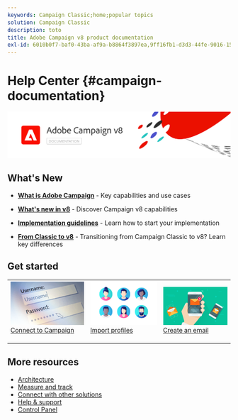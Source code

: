 ```yaml
---
keywords: Campaign Classic;home;popular topics
solution: Campaign Classic
description: toto
title: Adobe Campaign v8 product documentation
exl-id: 6010b0f7-baf0-43ba-af9a-b8864f3897ea,9ff16fb1-d3d3-44fe-9016-15abffdbc74e
---
```

# Help Center {#campaign-documentation}

![](assets/banner-documentationv8.png) 

## What's New

* **[What is Adobe Campaign](start/get-started.md)** - Key capabilities and use cases

* **[What's new in v8](start/whats-new.md)** - Discover Campaign v8 capabilities

* **[Implementation guidelines](start/implement.md)**  - Learn how to start your implementation

* **[From Classic to v8](start/capability-matrix.md)** - Transitioning from Campaign Classic to v8? Learn key differences

## Get started

<table>
<tr>
  <td valign="bottom">
    <a href="start/connect.md">
      <img alt="Connect" src="start/assets/do-not-localize/roles.png"/>
    </a>
    <div>
    <a href="start/connect.md" valign="center">Connect to Campaign</a>
    </div>
    <br>
  </td>

  <td valign="bottom">
      <a href="start/import.md">
       <img alt="import" src="start/assets/do-not-localize/profiles.jpeg" />
       </a>
    <div><a href="start/import.md" valign="center">Import profiles</a>
    </div>
    <br>
  </td>
  <td valign="bottom">
    <a href="start/create-message.md">
      <img alt="Email" src="start/assets/do-not-localize/design.png" />
    </a>
    <div>
    <a href="start/create-message.md" valign="center">Create an email</a>
    </div>
    <br>
  </td>
</tr>
</table>

## More resources

* [Architecture](dev/architecture.md)
* [Measure and track](start/reporting.md)
* [Connect with other solutions](connect/integration.md)
* [Help & support](start/support.md)
* [Control Panel](https://experienceleague.adobe.com/docs/control-panel/using/control-panel-home.html)
